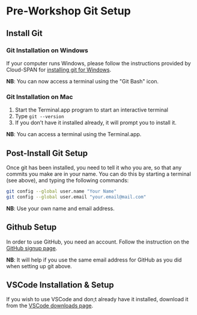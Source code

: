 # Pre-Workshop Git Setup

## Install Git

### Git Installation on Windows

If your computer runs Windows, please follow the instructions provided by Cloud-SPAN for [installing git for Windows](https://cloud-span.github.io/00genomics/setup).

**NB**: You can now access a terminal using the "Git Bash" icon.

### Git Installation on Mac

1. Start the Terminal.app program to start an interactive terminal
2. Type `git --version`
3. If you don’t have it installed already, it will prompt you to install it.

**NB**: You can access a terminal using the Terminal.app.

## Post-Install Git Setup

Once git has been installed, you need to tell it who you are, so that any commits you make are in your name.  You can do this by starting a terminal (see above), and typing the following commands:

~~~bash
git config --global user.name "Your Name"
git config --global user.email "your.email@mail.com"
~~~

**NB**: Use your own name and email address.

## Github Setup

In order to use GitHub, you need an account.  Follow the instruction on the [GitHub signup page](https://github.com/signup).

**NB**: It will help if you use the same email address for GitHub as you did when setting up git above.

## VSCode Installation & Setup

If you wish to use VSCode and don;t already have it installed, download it from the [VSCode downloads page](https://code.visualstudio.com/download).
